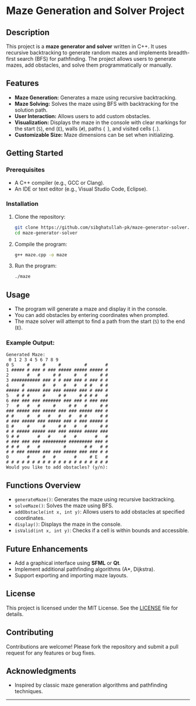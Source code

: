 # Maze Generation and Solver Project

## Description
This project is a **maze generator and solver** written in C++. It uses recursive backtracking to generate random mazes and implements breadth-first search (BFS) for pathfinding. The project allows users to generate mazes, add obstacles, and solve them programmatically or manually.

## Features
- **Maze Generation:** Generates a maze using recursive backtracking.
- **Maze Solving:** Solves the maze using BFS with backtracking for the solution path.
- **User Interaction:** Allows users to add custom obstacles.
- **Visualization:** Displays the maze in the console with clear markings for the start (`S`), end (`E`), walls (`#`), paths (` `), and visited cells (`.`).
- **Customizable Size:** Maze dimensions can be set when initializing.

## Getting Started

### Prerequisites
- A C++ compiler (e.g., GCC or Clang).
- An IDE or text editor (e.g., Visual Studio Code, Eclipse).

### Installation
1. Clone the repository:
   ```bash
   git clone https://github.com/sibghatullah-pk/maze-generator-solver.git
   cd maze-generator-solver
   ```
2. Compile the program:
   ```bash
   g++ maze.cpp -o maze
   ```

3. Run the program:
   ```bash
   ./maze
   ```

## Usage
- The program will generate a maze and display it in the console.
- You can add obstacles by entering coordinates when prompted.
- The maze solver will attempt to find a path from the start (`S`) to the end (`E`).
  
### Example Output:
```
Generated Maze:
 0 1 2 3 4 5 6 7 8 9 
0 S     #     #     #         #       #
1 ##### # ### # ### ##### ##### ##### #
2       #   #     # #     #   #     # #
3 ########### ### # # ### ### # ### # #
4     #       #   #   #   #   # #   # #
##### # ##### ### ### ##### ### # ### #
5   # # #     #     # #     # # # #   #
6 ### ### ### ####### ### ### # ### ###
7   #   #   #     #     # #   #     # #
### ##### ### ##### ### ### ##### ### #
# #     #   #   #   #   #   # #     # #
# ### ##### ### ##### ### # ### ##### #
8 #     #     #     # #   #   #     # #
# # ##### ##### ### ### ##### ##### ###
9 # #       #   #     #   #       #   #
# ### ### ### ######### ######### ### #
# # #   #   #         #       # #   # #
# # ### ##### ### ### ##### ### ### # #
0       #     #   #       #     # E   #
# # # # # # # # # # # # # # # # # # # #
Would you like to add obstacles? (y/n):
```

## Functions Overview
- `generateMaze()`: Generates the maze using recursive backtracking.
- `solveMaze()`: Solves the maze using BFS.
- `addObstacle(int x, int y)`: Allows users to add obstacles at specified coordinates.
- `display()`: Displays the maze in the console.
- `isValid(int x, int y)`: Checks if a cell is within bounds and accessible.

## Future Enhancements
- Add a graphical interface using **SFML** or **Qt**.
- Implement additional pathfinding algorithms (A*, Dijkstra).
- Support exporting and importing maze layouts.

## License
This project is licensed under the MIT License. See the [LICENSE](LICENSE) file for details.

## Contributing
Contributions are welcome! Please fork the repository and submit a pull request for any features or bug fixes.

## Acknowledgments
- Inspired by classic maze generation algorithms and pathfinding techniques.

---

